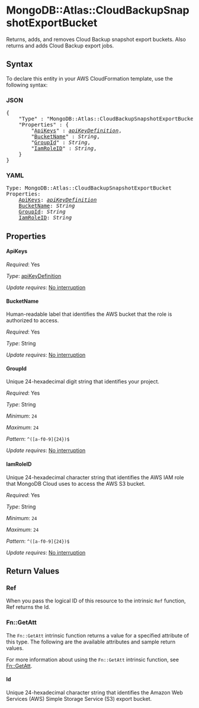 # MongoDB::Atlas::CloudBackupSnapshotExportBucket

Returns, adds, and removes Cloud Backup snapshot export buckets. Also returns and adds Cloud Backup export jobs.

## Syntax

To declare this entity in your AWS CloudFormation template, use the following syntax:

### JSON

<pre>
{
    "Type" : "MongoDB::Atlas::CloudBackupSnapshotExportBucket",
    "Properties" : {
        "<a href="#apikeys" title="ApiKeys">ApiKeys</a>" : <i><a href="apikeydefinition.md">apiKeyDefinition</a></i>,
        "<a href="#bucketname" title="BucketName">BucketName</a>" : <i>String</i>,
        "<a href="#groupid" title="GroupId">GroupId</a>" : <i>String</i>,
        "<a href="#iamroleid" title="IamRoleID">IamRoleID</a>" : <i>String</i>,
    }
}
</pre>

### YAML

<pre>
Type: MongoDB::Atlas::CloudBackupSnapshotExportBucket
Properties:
    <a href="#apikeys" title="ApiKeys">ApiKeys</a>: <i><a href="apikeydefinition.md">apiKeyDefinition</a></i>
    <a href="#bucketname" title="BucketName">BucketName</a>: <i>String</i>
    <a href="#groupid" title="GroupId">GroupId</a>: <i>String</i>
    <a href="#iamroleid" title="IamRoleID">IamRoleID</a>: <i>String</i>
</pre>

## Properties

#### ApiKeys

_Required_: Yes

_Type_: <a href="apikeydefinition.md">apiKeyDefinition</a>

_Update requires_: [No interruption](https://docs.aws.amazon.com/AWSCloudFormation/latest/UserGuide/using-cfn-updating-stacks-update-behaviors.html#update-no-interrupt)

#### BucketName

Human-readable label that identifies the AWS bucket that the role is authorized to access.

_Required_: Yes

_Type_: String

_Update requires_: [No interruption](https://docs.aws.amazon.com/AWSCloudFormation/latest/UserGuide/using-cfn-updating-stacks-update-behaviors.html#update-no-interrupt)

#### GroupId

Unique 24-hexadecimal digit string that identifies your project.

_Required_: Yes

_Type_: String

_Minimum_: <code>24</code>

_Maximum_: <code>24</code>

_Pattern_: <code>^([a-f0-9]{24})$</code>

_Update requires_: [No interruption](https://docs.aws.amazon.com/AWSCloudFormation/latest/UserGuide/using-cfn-updating-stacks-update-behaviors.html#update-no-interrupt)

#### IamRoleID

Unique 24-hexadecimal character string that identifies the AWS IAM role that MongoDB Cloud uses to access the AWS S3 bucket.

_Required_: Yes

_Type_: String

_Minimum_: <code>24</code>

_Maximum_: <code>24</code>

_Pattern_: <code>^([a-f0-9]{24})$</code>

_Update requires_: [No interruption](https://docs.aws.amazon.com/AWSCloudFormation/latest/UserGuide/using-cfn-updating-stacks-update-behaviors.html#update-no-interrupt)

## Return Values

### Ref

When you pass the logical ID of this resource to the intrinsic `Ref` function, Ref returns the Id.

### Fn::GetAtt

The `Fn::GetAtt` intrinsic function returns a value for a specified attribute of this type. The following are the available attributes and sample return values.

For more information about using the `Fn::GetAtt` intrinsic function, see [Fn::GetAtt](https://docs.aws.amazon.com/AWSCloudFormation/latest/UserGuide/intrinsic-function-reference-getatt.html).

#### Id

Unique 24-hexadecimal character string that identifies the Amazon Web Services (AWS) Simple Storage Service (S3) export bucket.

